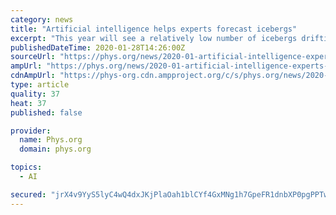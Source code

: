 ```yaml
---
category: news
title: "Artificial intelligence helps experts forecast icebergs"
excerpt: "This year will see a relatively low number of icebergs drifting into busy shipping regions in the north-west Atlantic, according to a combination of control systems and artificial intelligence forecasting models developed by experts at the University of Sheffield. A recently published control systems model has been used to predict that between ..."
publishedDateTime: 2020-01-28T14:26:00Z
sourceUrl: "https://phys.org/news/2020-01-artificial-intelligence-experts-icebergs.html"
ampUrl: "https://phys.org/news/2020-01-artificial-intelligence-experts-icebergs.amp"
cdnAmpUrl: "https://phys-org.cdn.ampproject.org/c/s/phys.org/news/2020-01-artificial-intelligence-experts-icebergs.amp"
type: article
quality: 37
heat: 37
published: false

provider:
  name: Phys.org
  domain: phys.org

topics:
  - AI

secured: "jrX4v9YyS5lyC4wQ4dxJKjPlaOah1blCYf4GxMNg1h7GpeFR1dnbXP0pgPPTwX4opKmDtyQ1iT5Aswqj9IajhggyO2yfa++9bi4LTHIcnFX0ooSh2U7DW6qSQqIcPqeKGVgfxRiOQPBOlVneAbXZThzLw97phVpGV2KZyKGKrMd8aKblpo0b8C38yBEW0hhncH+p5Xyhmxiq/J3pOg0n38Y5qUjrLcxx7osxz7lavyylbCJJEX2SZqdwQneGs+D3pCJgj/NxfHoqjl79uvrE5pObFYZMlOFATrZqe1PIClIKnByp1BQdfjQU+pjjd3aD5paV6jrHSq12qec5utGnBeP3wqv2zRZt/4V4dBzfL+TUBtxID1PEtVkaumOf67+xHkQFal9SKSNYUuAVf4G3AK0Shlwx2oGQp9s5e2YZqx5xt+O5vaQqn9W8YxbMJkNNVZTqITCQai/3ziM0ZN4WOig54WrjB8/ax7BRlMyvwIE=;+URqVtN9lG7qq196QiH/FQ=="
---
```


